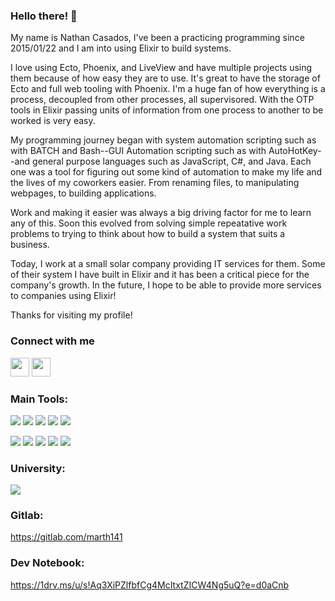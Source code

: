### Hello there! 👋

My name is Nathan Casados, I've been a practicing programming since 2015/01/22 and I am into using Elixir to build systems.

I love using Ecto, Phoenix, and LiveView and have multiple projects using them because of how easy they are to use. It's great to have the storage of Ecto and full web tooling with Phoenix. I'm a huge fan of how everything is a process, decoupled from other processes, all supervisored. With the OTP tools in Elixir passing units of information from one process to another to be worked is very easy.

My programming journey began with system automation scripting such as with BATCH and Bash--GUI Automation scripting such as with AutoHotKey--and general purpose languages such as JavaScript, C#, and Java. Each one was a tool for figuring out some kind of automation to make my life and the lives of my coworkers easier. From renaming files, to manipulating webpages, to building applications.

Work and making it easier was always a big driving factor for me to learn any of this. Soon this evolved from solving simple repeatative work problems to trying to think about how to build a system that suits a business.

Today, I work at a small solar company providing IT services for them. Some of their system I have built in Elixir and it has been a critical piece for the company's growth. In the future, I hope to be able to provide more services to companies using Elixir!

Thanks for visiting my profile!

### Connect with me
<a id="twitter_link" href="https://www.twitter.com/cmdr_kero"><img id="twitter_logo" src="https://user-images.githubusercontent.com/10647920/209744263-95eb1b66-69c9-44de-b922-c0c5f0617746.png" width="30"></a> <a id="discord_link" href="https://discord.com/users/289628130128429057"><img id="discord_logo" src="https://user-images.githubusercontent.com/10647920/209744886-57ba4577-434c-4e0e-bf6e-a1b5d29273a4.png" width="30"></a>

### Main Tools:

<a id="phoenix_framework_link" href="https://www.phoenixframework.org/"><img id="phoenix_framework" src="https://img.shields.io/badge/phoenix_framework-E95122?style=for-the-badge&logo=phoenix_framework&logoColor=white"></a> <a id="elixir_link" href="https://elixir-lang.org/"><img id="elixir" src="https://img.shields.io/badge/Elixir-4B275F?style=for-the-badge&logo=elixir&logoColor=white"></a> <a id="tailwind_link" href="https://tailwindcss.com/"><img id="tailwindcss" src="https://img.shields.io/badge/Tailwind_CSS-38B2AC?style=for-the-badge&logo=tailwind-css&logoColor=white"></a> <a id="alpinejs_link" href="https://alpinejs.dev/"><img id="alpinejs" src="https://img.shields.io/badge/AlpineJS-8BC0D0?style=for-the-badge&logo=alpine.js&logoColor=black"></a> <a id="liveview_link" href="https://github.com/phoenixframework/phoenix_live_view"><img id="liveview" src="https://img.shields.io/badge/liveview-E95122?style=for-the-badge&logo=liveview&logoColor=white"></a>

<a id="postgres_link" href="https://www.postgresql.org/"><img id="postgresql" src="https://img.shields.io/badge/PostgreSQL-316192?style=for-the-badge&logo=postgresql&logoColor=white"></a> <a id="visual_studio_code_link" href="https://code.visualstudio.com/"><img id="visual_studio_code" src="https://img.shields.io/badge/Visual_Studio_Code-0078D4?style=for-the-badge&logo=visual%20studio%20code&logoColor=white"></a> <a id="docker_link" href="https://www.docker.com/"><img id="docker" src="https://img.shields.io/badge/Docker-2CA5E0?style=for-the-badge&logo=docker&logoColor=white"></a> <a id="ubuntu_link" href="https://ubuntu.com/"><img id="ubuntu" src="https://img.shields.io/badge/Ubuntu-E95420?style=for-the-badge&logo=ubuntu&logoColor=white"></a> <a id="oban_link" href="https://github.com/sorentwo/oban"><img id="oban" src="https://img.shields.io/badge/oban-186328?style=for-the-badge&logo=oban&logoColor=white"></a>

### University:

<a id="uvu_link" href="https://www.uvu.edu/ist/"><img id="uvu" src="https://img.shields.io/badge/uvu_bachelor:_information_technology:_network_admin_and_cybersecurity-275D38?style=for-the-badge&logo=uvu&logoColor=white"></a>
  
### Gitlab:
  https://gitlab.com/marth141
  
### Dev Notebook:
  https://1drv.ms/u/s!Aq3XiPZlfbfCg4McItxtZICW4Ng5uQ?e=d0aCnb

